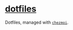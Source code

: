 # [dotfiles](https://jasonmorganson.github.io/dotfiles)

Dotfiles, managed with [`chezmoi`](https://github.com/twpayne/chezmoi).
